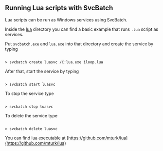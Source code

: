 ## Running Lua scripts with SvcBatch

Lua scripts can be run as Windows services using SvcBatch.

Inside the [lua](lua) directory you can find
a basic example that runs `.lua` script as services.

Put `svcbatch.exe` and `lua.exe` into that directory and create
the service by typing

```no-highlight

> svcbatch create luasvc /C:lua.exe iloop.lua

```

After that, start the service by typing

```no-highlight

> svcbatch start luasvc

```

To stop the service type

```no-highlight

> svcbatch stop luasvc

```

To delete the service type

```no-highlight

> svcbatch delete luasvc

```


You can find lua executable at
[https://github.com/mturk/lua](https://github.com/mturk/lua)
